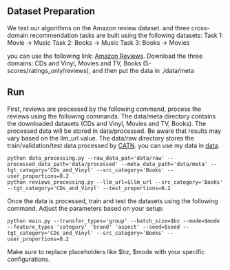 
## Dataset Preparation
We test our algorithms on the Amazon review dataset. and three cross-domain recommendation tasks are built using the following datasets:
Task 1: Movie → Music 
Task 2: Books → Music
Task 3: Books → Movies

you can use the following link: [Amazon Reviews](http://jmcauley.ucsd.edu/data/amazon/links.html). Download the three domains: 
CDs and Vinyl, Movies and TV, Books (5-scores/ratings_only/reviews), and then put the data in ./data/meta 


## Run
First, reviews are processed by the following command, process the reviews using the following commands. 
The data/meta directory contains the downloaded datasets (CDs and Vinyl, Movies and TV, Books). The processed data will be stored in data/processed. Be aware that results may vary based on the llm_url value. 
The data/raw directory stores the train/validation/test data processed by [CATN](https://github.com/AkiraZC/CATN). 
you can use my data in [data](https://drive.google.com/drive/folders/1bezCXI5yK4WtgWxzDHS_Qoaa0wtjrZPG?usp=drive_link).

```
python data_processing.py --raw_data_pat='data/raw' --processed_data_path='data/processed' --meta_data_path='data/meta' --tgt_category='CDs_and_Vinyl' --src_category='Books' --user_proportions=0.2
python reviews_processing.py --llm_url=$llm_url --src_category='Books' --tgt_category='CDs_and_Vinyl' --test_proportions=0.2
```

Once the data is processed, train and test the datasets using the following command. Adjust the parameters based on your setup:
```
python main.py --transfer_types='group' --batch_size=$bz --mode=$mode --feature_types 'category' 'brand' 'aspect' --seed=$seed --tgt_category='CDs_and_Vinyl' --src_category='Books' --user_proportions=0.2
```
Make sure to replace placeholders like $bz, $mode with your specific configurations.



